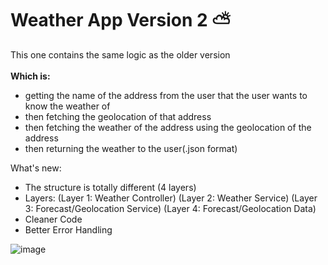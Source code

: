 # Weather App Version 2 ⛅
This one contains the same logic as 
the older version<br><br>
**Which is:**
* getting the name of the address from the user that the user wants to know the weather of
* then fetching the geolocation of that address
* then fetching the weather of the address using the geolocation of the address
* then returning the weather to the user(.json format)<br>

What's new:
- The structure is totally different (4 layers)
- Layers: (Layer 1: Weather Controller) (Layer 2: Weather Service) (Layer 3: Forecast/Geolocation Service) (Layer 4: Forecast/Geolocation Data)
- Cleaner Code 
- Better Error Handling
 
![image](https://user-images.githubusercontent.com/78238174/133647080-c7ae6624-5c09-4e11-8c93-813f2cafa02a.png)
